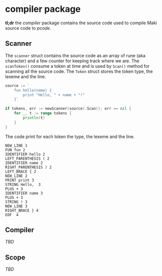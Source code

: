 # compiler package

**tl;dr** the _compiler_ package contains the source code used to compile Maki source code to _pcode_.

## Scanner

The `scanner` struct contains the source code as an array of rune (aka character) and a few counter
for keeping track where we are. The `scanToken()` consume a token at time and is used by `Scan()` method
for scanning all the source code. The `Token` struct stores the token type, the lexeme and
the line.

```go
source := `
	fun hello(name) {
		print "Hello, " + name + "!"
	}`
	
if tokens, err := newScanner(source).Scan(); err == nil {
	for _, t := range tokens {
		println(t)
	}
}
```

The code print for each token the type, the lexeme and the line.

```
NEW_LINE 1
FUN fun 2
IDENTIFIER hello 2
LEFT_PARENTHESIS ( 2
IDENTIFIER name 2
RIGHT_PARENTHESIS ) 2
LEFT_BRACE { 2
NEW_LINE 2
PRINT print 3
STRING Hello,  3
PLUS + 3
IDENTIFIER name 3
PLUS + 3
STRING ! 3
NEW_LINE 3
RIGHT_BRACE } 4
EOF  4
```

## Compiler
_TBD_

## Scope
_TBD_
